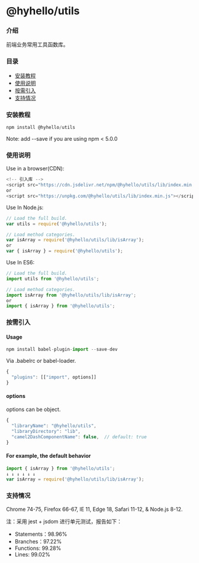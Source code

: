 # @hyhello/utils

### 介绍

前端业务常用工具函数库。

### 目录

- [安装教程](#安装教程)
- [使用说明](#使用说明)
- [按需引入](#按需引入)
- [支持情况](#支持情况)

### 安装教程

```javascript
npm install @hyhello/utils
```

Note: add --save if you are using npm < 5.0.0

### 使用说明

Use in a browser(CDN):

```javascript
<!-- 引入库 -->
<script src="https://cdn.jsdelivr.net/npm/@hyhello/utils/lib/index.min.js"></script>
or
<script src="https://unpkg.com/@hyhello/utils/lib/index.min.js"></script>
```

Use In Node.js:

```javascript
// Load the full build.
var utils = require('@hyhello/utils');

// Load method categories.
var isArray = require('@hyhello/utils/lib/isArray');
or
var { isArray } = require('@hyhello/utils');
```

Use In ES6:

```javascript
// Load the full build.
import utils from '@hyhello/utils';

// Load method categories.
import isArray from '@hyhello/utils/lib/isArray';
or
import { isArray } from '@hyhello/utils';
```

### 按需引入

#### Usage

```javascript
npm install babel-plugin-import --save-dev
```

Via .babelrc or babel-loader.

```javascript
{
  "plugins": [["import", options]]
}
```

#### options

options can be object.

```javascript
{
  "libraryName": "@hyhello/utils",
  "libraryDirectory": "lib",
  "camel2DashComponentName": false,  // default: true
}
```

#### For example, the default behavior

```javascript
import { isArray } from '@hyhello/utils';
↓ ↓ ↓ ↓ ↓ ↓
var isArray = require('@hyhello/utils/lib/isArray');
```

### 支持情况

Chrome 74-75, Firefox 66-67, IE 11, Edge 18, Safari 11-12, & Node.js 8-12.

注：采用 jest + jsdom 进行单元测试，报告如下：

- Statements：98.96%
- Branches：97.22%
- Functions: 99.28%
- Lines: 99.02%
